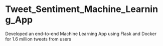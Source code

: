 # Tweet_Sentiment_Machine_Learning_App
Developed an end-to-end Machine Learning App using Flask and Docker for 1.6 million tweets from users
